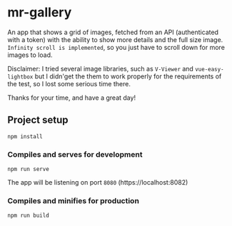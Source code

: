 # mr-gallery

An app that shows a grid of images, fetched from an API (authenticated with a token) with the ability to show 
more details and the full size image. `Infinity scroll is implemented`, so you just have to scroll down for more images to load.

Disclaimer: I tried several image libraries, such as `V-Viewer` and `vue-easy-lightbox` but I didn'get the them to 
work properly for the requirements of the test, so I lost some serious time there.

Thanks for your time, and have a great day!

## Project setup
```
npm install
```

### Compiles and serves for development
```
npm run serve
```
The app will be listening on port `8080` (https://localhost:8082)

### Compiles and minifies for production
```
npm run build
```
